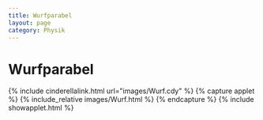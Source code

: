 ```yaml
---
title: Wurfparabel
layout: page
category: Physik
---
```


# Wurfparabel


{% include cinderellalink.html url="images/Wurf.cdy" %}
{% capture applet %} {% include_relative images/Wurf.html %} {% endcapture %}
{% include showapplet.html %}

